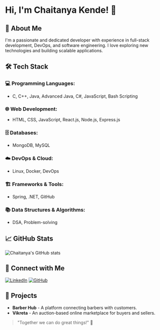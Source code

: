 # Hi, I'm Chaitanya Kende! 👋

## 🚀 About Me
I'm a passionate and dedicated developer with experience in full-stack development, DevOps, and software engineering. I love exploring new technologies and building scalable applications.

## 🛠️ Tech Stack

### 💻 Programming Languages:
- C, C++, Java, Advanced Java, C#, JavaScript, Bash Scripting

### 🌐 Web Development:
- HTML, CSS, JavaScript, React.js, Node.js, Express.js

### 🗄️ Databases:
- MongoDB, MySQL

### ☁️ DevOps & Cloud:
- Linux, Docker, DevOps

### 🏗️ Frameworks & Tools:
- Spring, .NET, GitHub

### 📚 Data Structures & Algorithms:
- DSA, Problem-solving

## 📈 GitHub Stats
![Chaitanya's GitHub stats](https://github-readme-stats.vercel.app/api?username=chaitanyakende&show_icons=true&theme=radical)

## 🔗 Connect with Me
[![LinkedIn](https://img.shields.io/badge/LinkedIn-Connect-blue)](https://www.linkedin.com/in/chaitanyakende)
[![GitHub](https://img.shields.io/badge/GitHub-Follow-black)](https://github.com/chaitanyakende)

## 📌 Projects
- **Barber Hub** - A platform connecting barbers with customers.
- **Vikreta** - An auction-based online marketplace for buyers and sellers.

> "Together we can do great things!" 🚀
